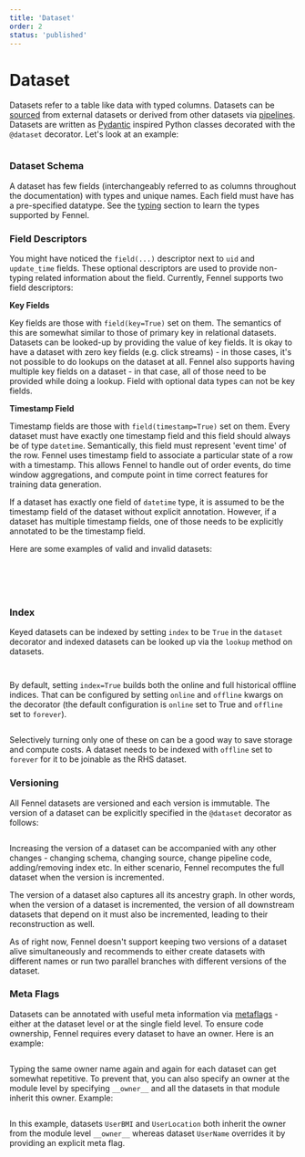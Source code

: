```yaml
---
title: 'Dataset'
order: 2
status: 'published'
---
```


# Dataset

Datasets refer to a table like data with typed columns. Datasets can be 
[sourced](/concepts/source) from external datasets or derived from other
datasets via [pipelines](/concepts/pipeline). Datasets are written as 
[Pydantic](https://docs.pydantic.dev/) inspired Python classes decorated 
with the `@dataset` decorator. Let's look at an example:

<pre snippet="datasets/datasets#user_dataset"></pre>

### Dataset Schema

A dataset has few fields (interchangeably referred to as columns throughout the
documentation) with types and unique names. Each field must have has a 
pre-specified datatype. See the [typing](/api-reference/data-types/core-types) 
section to learn the types supported by Fennel.

### Field Descriptors

You might have noticed the `field(...)` descriptor next to `uid` and 
`update_time` fields. These optional descriptors are used to provide non-typing
related information about the field. Currently, Fennel supports two
field descriptors:

**Key Fields**

Key fields are those with `field(key=True)` set on them. The semantics of this 
are somewhat similar to those of primary key in relational datasets. Datasets 
can be looked-up by providing the value of key fields. It is okay to have a 
dataset with zero key fields (e.g. click streams) - in those cases, it's not 
possible to do lookups on the dataset at all. Fennel also supports having 
multiple key fields on a dataset - in that case, all of those need to be 
provided while doing a lookup. Field with optional data types can not be key
fields. 

**Timestamp Field**

Timestamp fields are those with `field(timestamp=True)` set on them. Every 
dataset must have exactly one timestamp field and this field should always
be of type `datetime`. Semantically, this field must represent 'event time'
of the row. Fennel uses timestamp field to associate a particular state of
a row with a timestamp. This allows Fennel to handle out of order events, 
do time window aggregations, and compute point in time correct features for
training data generation.

If a dataset has exactly one field of `datetime` type, it is assumed to be
the timestamp field of the dataset without explicit annotation. However, if
a dataset has multiple timestamp fields, one of those needs to be explicitly
annotated to be the timestamp field.

Here are some examples of valid and invalid datasets:

<pre snippet="datasets/datasets#valid_user_dataset" status="success"
    message="Sole datetime field as timestamp field, okay to have no keys">
</pre>


<pre snippet="datasets/datasets#invalid_user_dataset_optional_key_field"
    status="error" message="Key fields can not have optional type">
</pre>


<pre snippet="datasets/datasets#invalid_user_dataset_no_datetime_field"
    status="error" message="No datetime field, so no timestamp field">
</pre>


<pre snippet="datasets/datasets#invalid_user_dataset_ambiguous_timestamp_field"
    status="error" 
    message="Multile datetime fields without explicit timestamp field">
</pre>

<pre snippet="datasets/datasets#valid_dataset_multiple_datetime_fields"
    status="success" 
    message="Multiple datetime fields but one explicit timestamp field">
</pre>

### Index

Keyed datasets can be indexed by setting `index` to be `True` in the `dataset` 
decorator and indexed datasets can be looked up via the `lookup` method on 
datasets.

<pre snippet="datasets/datasets#dataset_index_basic" status="success" 
    message="Creates online & offline indices on key field 'uid'">
</pre>

<pre snippet="datasets/datasets#invalid_index" status="error"
    message="Can not index datasets without keys">
</pre>

By default, setting `index=True` builds both the online and full historical 
offline indices.  That can be configured by setting `online` and `offline` 
kwargs on the decorator (the default configuration is `online` set to True and 
`offline` set to `forever`).

<pre snippet="datasets/datasets#dataset_index_advanced" status="success"
    message="Only building online index but not the offline/historical index"
></pre>

Selectively turning only one of these on can be a good way to save storage and
compute costs. A dataset needs to be indexed with `offline` set to `forever` for 
it to be joinable as the RHS dataset.

### Versioning

All Fennel datasets are versioned and each version is immutable. The version of 
a dataset can be explicitly specified in the `@dataset` decorator as follows:

<pre snippet="datasets/datasets#dataset_version"></pre>

Increasing the version of a dataset can be accompanied with any other changes -
changing schema, changing source, change pipeline code, adding/removing index etc. 
In either scenario, Fennel recomputes the full dataset when the version is 
incremented.

The version of a dataset also captures all its ancestry graph. In other words, 
when the version of a dataset is incremented, the version of all downstream 
datasets that depend on it must also be incremented, leading to their 
reconstruction as well. 

As of right now, Fennel doesn't support keeping two versions of a dataset alive
simultaneously and recommends to either create datasets with different names or
run two parallel branches with different versions of the dataset.

### Meta Flags

Datasets can be annotated with useful meta information via 
[metaflags](/data-quality/metaflags) - either at the dataset level or at the 
single field level. To ensure code ownership, Fennel requires every dataset to
have an owner. Here is an example:

<pre snippet="datasets/datasets#metaflags_dataset" highlight="4"></pre>

Typing the same owner name again and again for each dataset can get somewhat
repetitive. To prevent that, you can also specify an owner at the module level
by specifying `__owner__` and all the datasets in that module inherit
this owner. Example:

<pre snippet="datasets/datasets#metaflags_dataset_default_owners" highlight="4"></pre>

In this example, datasets `UserBMI` and `UserLocation` both inherit the owner
from the module level `__owner__` whereas dataset `UserName` overrides it by
providing an explicit meta flag.